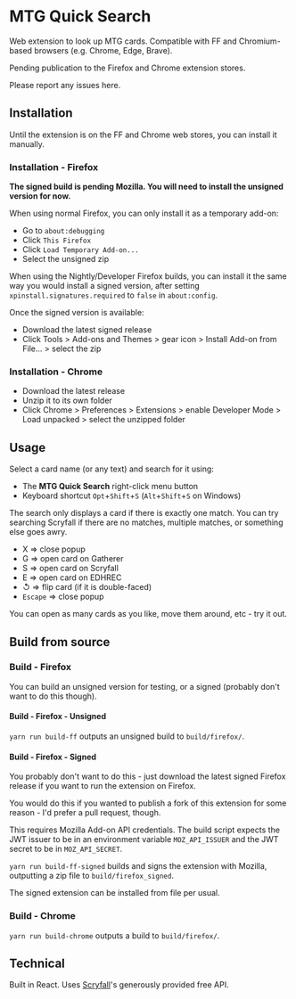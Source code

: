 # MTG Quick Search

Web extension to look up MTG cards. Compatible with FF and Chromium-based browsers (e.g. Chrome, Edge, Brave).

Pending publication to the Firefox and Chrome extension stores.

Please report any issues here.

## Installation

Until the extension is on the FF and Chrome web stores, you can install it manually.

### Installation - Firefox

**The signed build is pending Mozilla. You will need to install the unsigned version for now.**

When using normal Firefox, you can only install it as a temporary add-on:

- Go to `about:debugging`
- Click `This Firefox`
- Click `Load Temporary Add-on...`
- Select the unsigned zip

When using the Nightly/Developer Firefox builds, you can install it the same way you would install a signed version, after setting `xpinstall.signatures.required` to `false` in `about:config`.

Once the signed version is available:

- Download the latest signed release
- Click Tools > Add-ons and Themes > gear icon > Install Add-on from File... > select the zip

### Installation - Chrome

- Download the latest release
- Unzip it to its own folder
- Click Chrome > Preferences > Extensions > enable Developer Mode > Load unpacked > select the unzipped folder

## Usage

Select a card name (or any text) and search for it using:

- The **MTG Quick Search** right-click menu button
- Keyboard shortcut `Opt`+`Shift`+`S` (`Alt`+`Shift`+`S` on Windows)

The search only displays a card if there is exactly one match. You can try searching Scryfall if there are no matches, multiple matches, or something else goes awry.

- X => close popup
- G => open card on Gatherer
- S => open card on Scryfall
- E => open card on EDHREC
- ↺ => flip card (if it is double-faced)
- `Escape` => close popup

You can open as many cards as you like, move them around, etc - try it out.

## Build from source

### Build - Firefox

You can build an unsigned version for testing, or a signed (probably don't want to do this though).

#### Build - Firefox - Unsigned

`yarn run build-ff` outputs an unsigned build to `build/firefox/`.

#### Build - Firefox - Signed

You probably don't want to do this - just download the latest signed Firefox release if you want to run the extension on Firefox.

You would do this if you wanted to publish a fork of this extension for some reason - I'd prefer a pull request, though.

This requires Mozilla Add-on API credentials. The build script expects the JWT issuer to be in an environment variable `MOZ_API_ISSUER` and the JWT secret to be in `MOZ_API_SECRET`.

`yarn run build-ff-signed` builds and signs the extension with Mozilla, outputting a zip file to `build/firefox_signed`.

The signed extension can be installed from file per usual.

### Build - Chrome

`yarn run build-chrome` outputs a build to `build/firefox/`.

## Technical

Built in React. Uses [Scryfall](https://scryfall.com/)'s generously provided free API.
